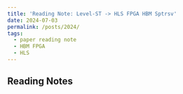 ```yaml
---
title: 'Reading Note: Level-ST -> HLS FPGA HBM Sptrsv'
date: 2024-07-03
permalink: /posts/2024/
tags:
  - paper reading note
  - HBM FPGA
  - HLS
---
```



<h2> Reading Notes</h2>
